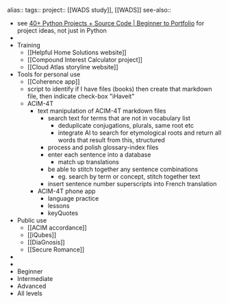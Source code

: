 alias::
tags:: 
project:: [[WADS study]], [[WADS]] 
see-also::

- see [40+ Python Projects + Source Code | Beginner to Portfolio](https://hackr.io/blog/python-projects) for project ideas, not just in Python
-
- Training
	- [[Helpful Home Solutions website]]
	- [[Compound Interest Calculator project]]
	- [[Cloud Atlas storyline website]]
- Tools for personal use
	- [[Coherence app]]
	- script to identify if I have files (books) then create that markdown file, then indicate check-box "iHaveit"
	- ACIM-4T
		- text manipulation of ACIM-4T markdown files
			- search text for terms that are not in vocabulary list
				- deduplicate conjugations, plurals, same root etc
				- integrate AI to search for etymological roots and return all words that result from this, structured
			- process and polish glossary-index files
			- enter each sentence into a database
				- match up translations
			- be able to stitch together any sentence combinations
				- eg. search by term or concept, stitch together text
			- insert sentence number superscripts into French translation
		- ACIM-4T phone app
			- language practice
			- lessons
			- keyQuotes
- Public use
	- [[ACIM accordance]]
	- [[iQubes]]
	- [[DiaGnosis]]
	- [[Secure Romance]]
-
-
- Beginner
- Intermediate
- Advanced
- All levels